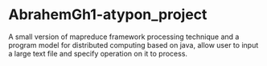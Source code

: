 # AbrahemGh1-atypon_project
A small version of mapreduce framework
processing technique and a program model for distributed computing based on java, allow user to input a large text file and specify operation on it to process.
